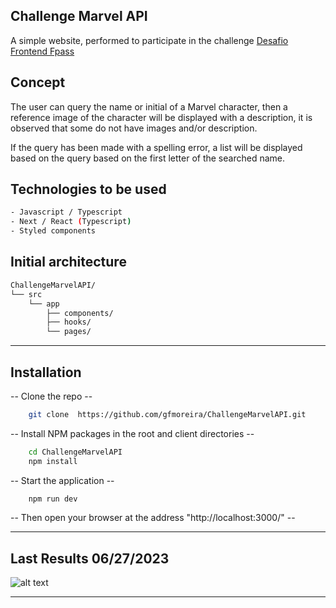 ## Challenge Marvel API

A simple website, performed to participate in the challenge [Desafio Frontend Fpass](https://github.com/holding-fpass/challenge-frontend-fpass)

## Concept

The user can query the name or initial of a Marvel character, then a reference image of the character will be displayed with a description, it is observed that some do not have images and/or description.

If the query has been made with a spelling error, a list will be displayed based on the query based on the first letter of the searched name.

## Technologies to be used

```bash
- Javascript / Typescript
- Next / React (Typescript)
- Styled components
```

## Initial architecture

```bash
ChallengeMarvelAPI/
└── src
	└── app
		├── components/
		├── hooks/
		└── pages/
```

---

## Installation

-- Clone the repo --

```bash
    git clone  https://github.com/gfmoreira/ChallengeMarvelAPI.git
```

-- Install NPM packages in the root and client directories --

```bash
    cd ChallengeMarvelAPI
    npm install
```

-- Start the application --

```bash
    npm run dev
```

-- Then open your browser at the address "http://localhost:3000/" --

---

## Last Results 06/27/2023

![alt text](./public/assets/img/final-result.gif)

---
